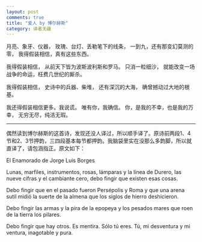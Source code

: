 ```yaml
---
layout: post
comments: true
title: "爱人 by 博尔赫斯"
category: 译者无疆
---
```


月亮、象牙、仪器，
玫瑰、台灯、丢勒笔下的线条，
一到九，还有那变幻莫测的零，
我得假装相信，真有这些东西。

我得假装相信，
从前天下皆为波斯波利斯和罗马。
只消一粒细沙，
就能改变一场战争的命运，枉费几世纪的厮杀。

我得假装相信，
史诗中的兵器、柴堆，
还有深沉的大海，
确曾撼动过大地的根基。

我还得假装相信更多。我说谎。
唯有你，我确信。
你，是我的不幸，也是我的万幸，
无穷无尽，纯洁无瑕。

***
偶然读到博尔赫斯的这首诗，发现还没人译过，所以顺手译了。原诗前两段1、4节和2、3节押韵，三四段基本每节都押韵。我脑袋里实在没那么多韵脚，所以就直译了，请包涵指正。原文如下：

El Enamorado de Jorge Luis Borges

Lunas, marfiles, instrumentos, rosas,
lámparas y la línea de Durero,
las nueve cifras y el cambiante cero,
debo fingir que existen esas cosas.

Debo fingir que en el pasado fueron
Persépolis y Roma y que una arena
sutil midió la suerte de la almena
que los siglos de hierro deshicieron.

Debo fingir las armas y la pira
de la epopeya y los pesados mares
que roen de la tierra los pilares.

Debo fingir que hay otros. Es mentira.
Sólo tú eres. Tú, mi desventura
y mi ventura, inagotable y pura.
